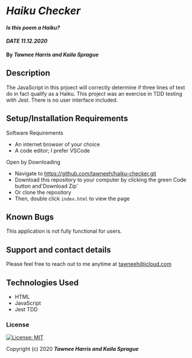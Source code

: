 # _Haiku Checker_

#### _Is this poem a Haiku?_ 
#### _DATE 11.12.2020_

#### By _**Tawnee Harris and Kaila Sprague**_

## Description

The JavaScript in this prjoect will correctly determine if three lines of text do in fact qualify as a Haiku. This project was an exercise in TDD testing with Jest. There is no user interface included. 

## Setup/Installation Requirements

Software Requirements
* An internet browser of your choice
* A code editor; I prefer VSCode

Open by Downloading
* Navigate to <https://github.com/tawneeh/haiku-checker.git>
* Download this repository to your computer by clicking the green Code button and'Download Zip'
* Or clone the repository
* Then, double click `index.html` to view the page

## Known Bugs

This application is not fully functional for users. 

## Support and contact details

Please feel free to reach out to me anytime at <tawneeh@icloud.com>

## Technologies Used

* HTML
* JavaScript
* Jest TDD

### License

[![License: MIT](https://img.shields.io/badge/License-MIT-yellow.svg)](https://opensource.org/licenses/MIT)

Copyright (c) 2020 **_Tawnee Harris and Kaila Sprague_**
